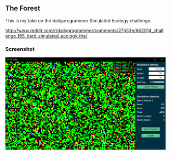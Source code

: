 ## The Forest

This is my take on the dailyprogrammer Simulated Ecology challenge.

http://www.reddit.com/r/dailyprogrammer/comments/27h53e/662014_challenge_165_hard_simulated_ecology_the/

### Screenshot

![](screenshots/screenshot-1.png)
